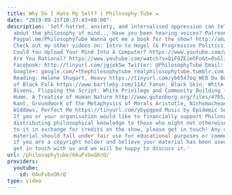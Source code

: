 ```yaml
---
title: Why Do I Hate My Self? | Philosophy Tube ★
date: "2019-09-15T10:37:43+08:00"
description: 'Self-hatred, anxiety, and internalised oppression can tell us a lot
  about the philosophy of mind... Have you been hearing voices? Patreon: http://www.patreon.com/PhilosophyTube
  Paypal.me/PhilosophyTube Wanna get me a book for the show? http://amzn.eu/5JAYdOd
  Check out my other videos on: Intro to Hegel (& Progressive Politics) https://www.youtube.com/watch?v=OgNt1C72B_4
  Could You Upload Your Mind Into A Computer? https://www.youtube.com/watch?v=UmXaMNE70g0
  Are You Rational? https://www.youtube.com/watch?v=QiFOZEiehFo&t=0s&list=PLvoAL-KSZ32cABqZ-0SvFVsc4FY7iIyqv&index=2
  Facebook: http://tinyurl.com/jgjek5w Twitter: @PhilosophyTube Email: ollysphilosophychannel@gmail.com
  Google+: google.com/+thephilosophytube realphilosophytube.tumblr.com Recommended
  Reading: Helene Shugart, Heavy https://tinyurl.com/yb6547oq WEB Du Bois, The Souls
  of Black Folk https://www.bartleby.com/114/ Fanon, Black Skin, White Masks https://tinyurl.com/ybfzl828
  Bivens, Flipping the Script: White Privilege and Community Building (pdf) http://www.racialequitytools.org/resourcefiles/potapchuk1.pdf
  Hume, A Treatise of Human Nature http://www.gutenberg.org/files/4705/4705-h/4705-h.htm
  Kant, Groundwork of the Metaphysics of Morals Aristotle, Nichomachean Ethics Heather
  Widdows, Perfect Me https://tinyurl.com/ybypgpod Music by Epidemic Sound (Epidemicsound.com)
  If you or your organisation would like to financially support Philosophy Tube in
  distributing philosophical knowledge to those who might not otherwise have access
  to it in exchange for credits on the show, please get in touch! Any copyrighted
  material should fall under fair use for educational purposes or commentary, but
  if you are a copyright holder and believe your material has been used unfairly please
  get in touch with us and we will be happy to discuss it.'
url: /philosophytube/0AuFvboGKrQ/
providers:
  youtube:
    id: 0AuFvboGKrQ
type: video
---
```

